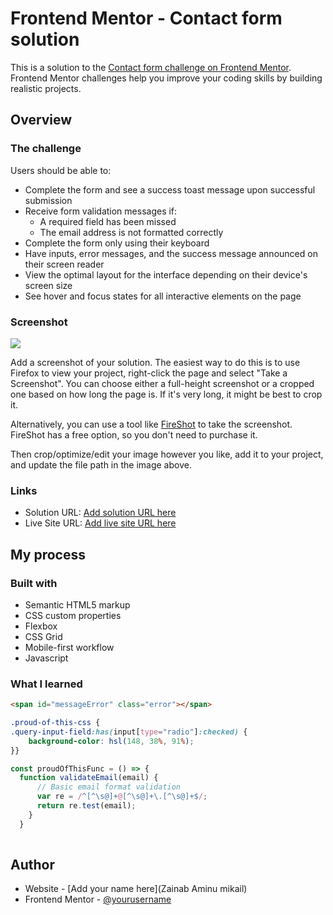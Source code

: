 # Frontend Mentor - Contact form solution

This is a solution to the [Contact form challenge on Frontend Mentor](https://www.frontendmentor.io/challenges/contact-form--G-hYlqKJj). Frontend Mentor challenges help you improve your coding skills by building realistic projects. 

## Overview

### The challenge

Users should be able to:

- Complete the form and see a success toast message upon successful submission
- Receive form validation messages if:
  - A required field has been missed
  - The email address is not formatted correctly
- Complete the form only using their keyboard
- Have inputs, error messages, and the success message announced on their screen reader
- View the optimal layout for the interface depending on their device's screen size
- See hover and focus states for all interactive elements on the page

### Screenshot

![](./screenshot.jpg)

Add a screenshot of your solution. The easiest way to do this is to use Firefox to view your project, right-click the page and select "Take a Screenshot". You can choose either a full-height screenshot or a cropped one based on how long the page is. If it's very long, it might be best to crop it.

Alternatively, you can use a tool like [FireShot](https://getfireshot.com/) to take the screenshot. FireShot has a free option, so you don't need to purchase it. 

Then crop/optimize/edit your image however you like, add it to your project, and update the file path in the image above.

### Links

- Solution URL: [Add solution URL here](https://github.com/aminuzainab/visual-appealing)
- Live Site URL: [Add live site URL here](https://your-live-site-url.com)

## My process

### Built with

- Semantic HTML5 markup
- CSS custom properties
- Flexbox
- CSS Grid
- Mobile-first workflow
- Javascript


### What I learned

```html
<span id="messageError" class="error"></span>
```
```css
.proud-of-this-css {
.query-input-field:has(input[type="radio"]:checked) {
    background-color: hsl(148, 38%, 91%);
}}
```
```js
const proudOfThisFunc = () => {
  function validateEmail(email) {
      // Basic email format validation
      var re = /^[^\s@]+@[^\s@]+\.[^\s@]+$/;
      return re.test(email);
    }
  }
  
```


## Author

- Website - [Add your name here](Zainab Aminu mikail)
- Frontend Mentor - [@yourusername](https://www.frontendmentor.io/profile/aminuzainab)
